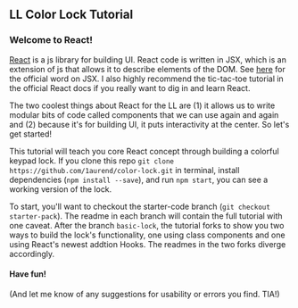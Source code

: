## LL Color Lock Tutorial
### Welcome to React!

[React](https://reactjs.org/) is a js library for building UI. React code is written in JSX, which is an extension of js that allows it to describe elements of the DOM. See [here](https://reactjs.org/docs/introducing-jsx.html) for the official word on JSX. I also highly recommend the tic-tac-toe tutorial in the official React docs if you really want to dig in and learn React.

The two coolest things about React for the LL are (1) it allows us to write modular bits of code called components that we can use again and again and (2) because it's for building UI, it puts interactivity at the center. So let's get started!

This tutorial will teach you core React concept through building a colorful keypad lock. If you clone this repo `git clone https://github.com/1aurend/color-lock.git` in terminal, install dependencies (`npm install --save`), and run `npm start`, you can see a working version of the lock.

To start, you'll want to checkout the starter-code branch (`git checkout starter-pack`). The readme in each branch will contain the full tutorial with one caveat. After the branch `basic-lock`, the tutorial forks to show you two ways to build the lock's functionality, one using class components and one using React's newest addtion Hooks. The readmes in the two forks diverge accordingly.

#### Have fun!
(And let me know of any suggestions for usability or errors you find. TIA!)
